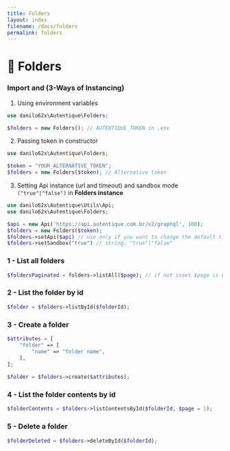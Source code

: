 ```yaml
---
title: Folders
layout: index
filename: /docs/folders
permalink: folders
--- 
```

# 📁 Folders

### Import and (3-Ways of Instancing)

1) Using environment variables
```php
use danilo62x\Autentique\Folders;

$folders = new Folders(); // AUTENTIQUE_TOKEN in .env
```

2) Passing token in constructor

```php
use danilo62x\Autentique\Folders;

$token = "YOUR_ALTERNATIVE_TOKEN";
$folders = new Folders($token); // Alternative token
```

3) Setting Api instance (url and timeout) and sandbox mode `("true"|"false")` in **Folders instance**

```php
use danilo62x\Autentique\Utils\Api;
use danilo62x\Autentique\Folders;

$api = new Api('https://api.autentique.com.br/v2/graphql', 100);
$folders = new Folders($token);
$folders->setApi($api) // use only if you want to change the default timeout 60 seconds
$folders->setSandbox("true") // string. "true"|"false"
```

### 1 - List all folders

```php
$foldersPaginated = folders->listAll($page); // if not isset $page is equal 1
```

### 2 - List the folder by id

```php
$folder = $folders->listById($folderId);
```

### 3 - Create a folder

```php
$attributes = [
    "folder" => [
        "name" => "folder name",
    ],
];
 
$folder = $folders->create($attributes);
 ```

### 4 - List the folder contents by id

```php
$folderContents = $folders->listContentsById($folderId, $page = 1);
```

### 5 - Delete a folder

```php 
$folderDeleted = $folders->deleteById($folderId);
```
